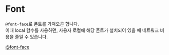 # Font

`@font-face`로 폰트를 가져오곤 합니다.<br>
이때 local 함수를 사용하면, 사용자 로컬에 해당 폰트가 설치되어 있을 때 네트워크 비용을 줄일 수 있습니다.

[@font-face](https://developer.mozilla.org/ko/docs/Web/CSS/@font-face)<br>
